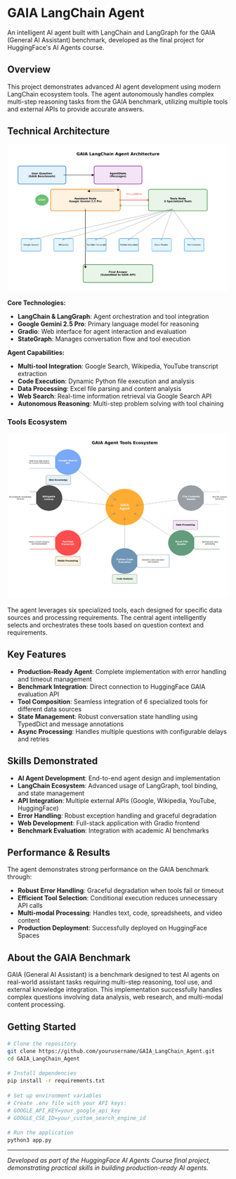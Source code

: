 # GAIA LangChain Agent

An intelligent AI agent built with LangChain and LangGraph for the GAIA (General AI Assistant) benchmark, developed as the final project for HuggingFace's AI Agents course.

## Overview

This project demonstrates advanced AI agent development using modern LangChain ecosystem tools. The agent autonomously handles complex multi-step reasoning tasks from the GAIA benchmark, utilizing multiple tools and external APIs to provide accurate answers.

## Technical Architecture

![Agent Architecture](readme_docs/agent_architecture.png)

**Core Technologies:**
- **LangChain & LangGraph**: Agent orchestration and tool integration
- **Google Gemini 2.5 Pro**: Primary language model for reasoning
- **Gradio**: Web interface for agent interaction and evaluation
- **StateGraph**: Manages conversation flow and tool execution

**Agent Capabilities:**
- **Multi-tool Integration**: Google Search, Wikipedia, YouTube transcript extraction
- **Code Execution**: Dynamic Python file execution and analysis  
- **Data Processing**: Excel file parsing and content analysis
- **Web Search**: Real-time information retrieval via Google Search API
- **Autonomous Reasoning**: Multi-step problem solving with tool chaining

### Tools Ecosystem

![Tools Ecosystem](readme_docs/tools_ecosystem.png)

The agent leverages six specialized tools, each designed for specific data sources and processing requirements. The central agent intelligently selects and orchestrates these tools based on question context and requirements.

## Key Features

- **Production-Ready Agent**: Complete implementation with error handling and timeout management
- **Benchmark Integration**: Direct connection to HuggingFace GAIA evaluation API
- **Tool Composition**: Seamless integration of 6 specialized tools for different data sources
- **State Management**: Robust conversation state handling using TypedDict and message annotations
- **Async Processing**: Handles multiple questions with configurable delays and retries

## Skills Demonstrated

- **AI Agent Development**: End-to-end agent design and implementation
- **LangChain Ecosystem**: Advanced usage of LangGraph, tool binding, and state management
- **API Integration**: Multiple external APIs (Google, Wikipedia, YouTube, HuggingFace)
- **Error Handling**: Robust exception handling and graceful degradation
- **Web Development**: Full-stack application with Gradio frontend
- **Benchmark Evaluation**: Integration with academic AI benchmarks

## Performance & Results

The agent demonstrates strong performance on the GAIA benchmark through:
- **Robust Error Handling**: Graceful degradation when tools fail or timeout
- **Efficient Tool Selection**: Conditional execution reduces unnecessary API calls
- **Multi-modal Processing**: Handles text, code, spreadsheets, and video content
- **Production Deployment**: Successfully deployed on HuggingFace Spaces

## About the GAIA Benchmark

GAIA (General AI Assistant) is a benchmark designed to test AI agents on real-world assistant tasks requiring multi-step reasoning, tool use, and external knowledge integration. This implementation successfully handles complex questions involving data analysis, web research, and multi-modal content processing.

## Getting Started

```bash
# Clone the repository
git clone https://github.com/yourusername/GAIA_LangChain_Agent.git
cd GAIA_LangChain_Agent

# Install dependencies
pip install -r requirements.txt

# Set up environment variables
# Create .env file with your API keys:
# GOOGLE_API_KEY=your_google_api_key
# GOOGLE_CSE_ID=your_custom_search_engine_id

# Run the application
python3 app.py
```

---

*Developed as part of the HuggingFace AI Agents Course final project, demonstrating practical skills in building production-ready AI agents.*
